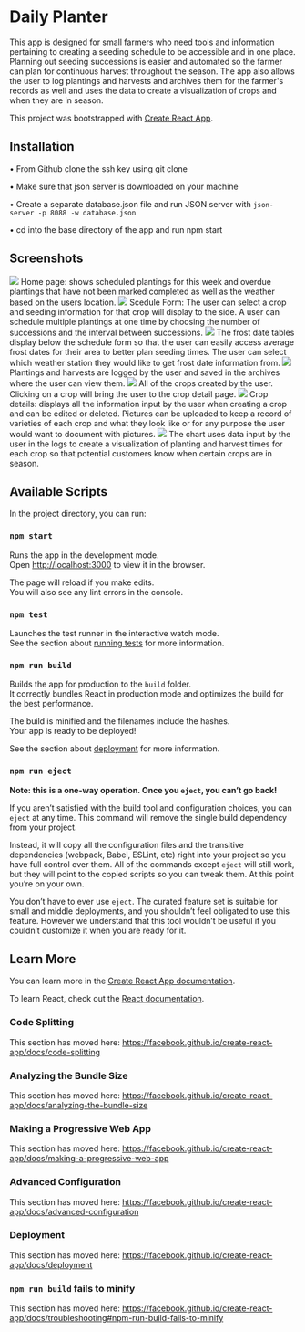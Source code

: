 # Daily Planter
This app is designed for small farmers who need tools and information pertaining to creating a seeding schedule to be accessible and in one place. Planning out seeding successions is easier and automated so the farmer can plan for continuous harvest throughout the season. The app also allows the user to log plantings and harvests and archives them for the farmer's records as well and uses the data to create a visualization of crops and when they are in season. 

This project was bootstrapped with [Create React App](https://github.com/facebook/create-react-app).

## Installation
• From Github clone the ssh key using git clone

• Make sure that json server is downloaded on your machine

• Create a separate database.json file and run JSON server with ```json-server -p 8088 -w database.json```

• cd into the base directory of the app and run npm start

## Screenshots

<img src="/screenshots/home.png">
Home page: shows scheduled plantings for this week and overdue plantings that have not been marked completed as well as the weather based on the users location.


<img src="/screenshots/scheduleForm.png">
Scedule Form: The user can select a crop and seeding information for that crop will display to the side. A user can schedule multiple plantings at one time by choosing the number of successions and the interval between successions.


<img src="/screenshots/frostDates.png">
The frost date tables display below the schedule form so that the user can easily access average frost dates for their area to better plan seeding times. The user can select which weather station they would like to get frost date information from. 


<img src="/screenshots/logForm.png">
Plantings and harvests are logged by the user and saved in the archives where the user can view them.


<img src="/screenshots/cropList.png">
All of the crops created by the user. Clicking on a crop will bring the user to the crop detail page. 


<img src="/screenshots/cropDetail.png">
Crop details: displays all the information input by the user when creating a crop and can be edited or deleted. Pictures can be uploaded to keep a record of varieties of each crop and what they look like or for any purpose the user would want to document with pictures.


<img src="/screenshots/chart.png">
The chart uses data input by the user in the logs to create a visualization of planting and harvest times for each crop so that potential customers know when certain crops are in season. 

## Available Scripts

In the project directory, you can run:

### `npm start`

Runs the app in the development mode.<br />
Open [http://localhost:3000](http://localhost:3000) to view it in the browser.

The page will reload if you make edits.<br />
You will also see any lint errors in the console.

### `npm test`

Launches the test runner in the interactive watch mode.<br />
See the section about [running tests](https://facebook.github.io/create-react-app/docs/running-tests) for more information.

### `npm run build`

Builds the app for production to the `build` folder.<br />
It correctly bundles React in production mode and optimizes the build for the best performance.

The build is minified and the filenames include the hashes.<br />
Your app is ready to be deployed!

See the section about [deployment](https://facebook.github.io/create-react-app/docs/deployment) for more information.

### `npm run eject`

**Note: this is a one-way operation. Once you `eject`, you can’t go back!**

If you aren’t satisfied with the build tool and configuration choices, you can `eject` at any time. This command will remove the single build dependency from your project.

Instead, it will copy all the configuration files and the transitive dependencies (webpack, Babel, ESLint, etc) right into your project so you have full control over them. All of the commands except `eject` will still work, but they will point to the copied scripts so you can tweak them. At this point you’re on your own.

You don’t have to ever use `eject`. The curated feature set is suitable for small and middle deployments, and you shouldn’t feel obligated to use this feature. However we understand that this tool wouldn’t be useful if you couldn’t customize it when you are ready for it.

## Learn More

You can learn more in the [Create React App documentation](https://facebook.github.io/create-react-app/docs/getting-started).

To learn React, check out the [React documentation](https://reactjs.org/).

### Code Splitting

This section has moved here: https://facebook.github.io/create-react-app/docs/code-splitting

### Analyzing the Bundle Size

This section has moved here: https://facebook.github.io/create-react-app/docs/analyzing-the-bundle-size

### Making a Progressive Web App

This section has moved here: https://facebook.github.io/create-react-app/docs/making-a-progressive-web-app

### Advanced Configuration

This section has moved here: https://facebook.github.io/create-react-app/docs/advanced-configuration

### Deployment

This section has moved here: https://facebook.github.io/create-react-app/docs/deployment

### `npm run build` fails to minify

This section has moved here: https://facebook.github.io/create-react-app/docs/troubleshooting#npm-run-build-fails-to-minify
